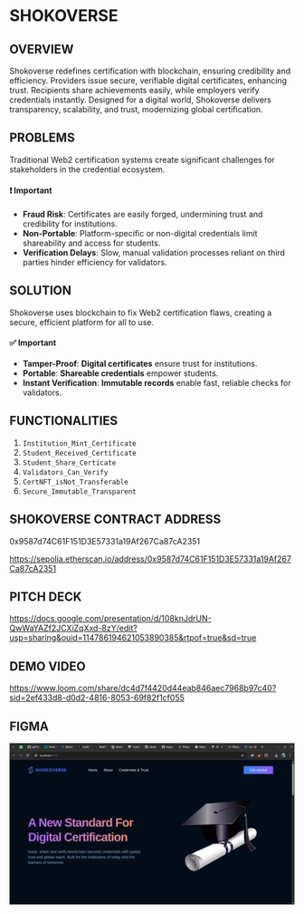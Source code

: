 # SHOKOVERSE

## OVERVIEW

Shokoverse redefines certification with blockchain, ensuring credibility and efficiency. Providers issue secure, verifiable digital certificates, enhancing trust. Recipients share achievements easily, while employers verify credentials instantly. Designed for a digital world, Shokoverse delivers transparency, scalability, and trust, modernizing global certification.

## PROBLEMS

Traditional Web2 certification systems create significant challenges for stakeholders in the credential ecosystem.

#### ❗ Important
- **Fraud Risk**: Certificates are easily forged, undermining trust and credibility for institutions.
- **Non-Portable**: Platform-specific or non-digital credentials limit shareability and access for students.
- **Verification Delays**: Slow, manual validation processes reliant on third parties hinder efficiency for validators.


## SOLUTION

Shokoverse uses blockchain to fix Web2 certification flaws, creating a secure, efficient platform for all to use.

#### ✅ Important
- **Tamper-Proof**: **Digital certificates** ensure trust for institutions.
- **Portable**: **Shareable credentials** empower students.
- **Instant Verification**: **Immutable records** enable fast, reliable checks for validators.

## FUNCTIONALITIES

1. `Institution_Mint_Certificate`
2. `Student_Received_Certificate`
3. `Student_Share_Certicate`
4. `Validators_Can_Verify`
5. `CertNFT_isNot_Transferable`
6. `Secure_Immutable_Transparent`


## SHOKOVERSE CONTRACT ADDRESS

0x9587d74C61F151D3E57331a19Af267Ca87cA2351

https://sepolia.etherscan.io/address/0x9587d74C61F151D3E57331a19Af267Ca87cA2351

## PITCH DECK

https://docs.google.com/presentation/d/108knJdrUN-QwWaYAZf2JCXiZqXxd-8zY/edit?usp=sharing&ouid=114786194621053890385&rtpof=true&sd=true

## DEMO VIDEO

https://www.loom.com/share/dc4d7f4420d44eab846aec7968b97c40?sid=2ef433d8-d0d2-4816-8053-69f82f1cf055

## FIGMA
![Screenshot](/public/images/screenshot.png)
